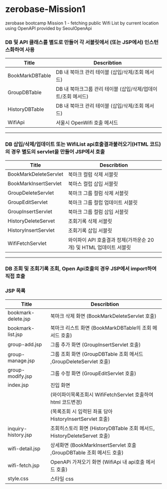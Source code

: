 # zerobase-Mission1
zerobase bootcamp Mission 1 - 
fetching public Wifi List by current location using OpenAPI provided by SeoulOpenApi

### DB 및 API 클래스를 별도로 만들어 각 서블릿에서 (또는 JSP에서) 인스턴스화하여 사용

| Title           | Describtion                           |
|-----------------|---------------------------------------|
| BookMarkDBTable | DB 내 북마크 관리 테이블 (삽입/삭제/조회 메서드)        |
| GroupDBTable    | DB 내 북마크그룹 관리 테이블 (삽입/삭제/업데이트/조회 메서드) |
| HistoryDBTable  | DB 내 북마크 관리 테이블 (삽입/삭제/조회 메서드)        |
| WifiApi         | 서울시 OpenWifi 호출 메서드                   |

---

### DB 삽입/삭제/업데이트 또는 WifiList api호출결과불러오기(HTML 코드)의 경우 별도의 servlet을 만들어 JSP에서 호출

| Title                   | Describtion                                      |
|-------------------------|--------------------------------------------------|
| BookMarkDeleteServlet   | 북마크 컬럼 삭제 서블릿                                    |
| BookMarkInsertServlet   | 북마스 컬럽 삽입 서블릿                                    |
| GroupDeleteServlet      | 북마크 그룹 컬럼 삭제 서블릿                                 |
| GroupEditServlet        | 북마크 그룹 컬럽 업데이트 서블릿                               |
| GroupInsertServlet      | 북마크 그룹 컬럼 삽입 서블릿                                 |
| HistoryDeleteServet     | 조회기록 삭제 서블릿                                      |
| HistoryInsertServlet    | 조회기록 삽입 서블릿                                      |
| WifiFetchServlet        | 와이파이 API 호출결과 정제(가까운순 20개) 및 HTML 업데이트 서블릿       |

---

### DB 조회 및 조회기록 조회, Open Api호출의 경우 JSP에서 import하여 직접 호출
### JSP 목록 
| Title               | Describtion                                             |
|---------------------|---------------------------------------------------------|
| bookmark-delete.jsp | 북마크 삭제 화면 (BookMarkDeleteServlet 호출)                    |
| bookmark-list.jsp   | 북마크 리스트 화면 (BookMarkDBTable의 조회 메서드 호출)                 |
| group-add.jsp       | 그룹 추가 화면 (GroupInsertServlet 호출)                        |
| group-manage.jsp    | 그룹 조회 화면 (GroupDBTable 조회 메서드 ,GroupDeleteServlet 호출)   |
| group-modify.jsp    | 그룹 수정 화면 (GroupEditServlet 호출)                          |
| index.jsp           | 진입 화면                                                   
|                     | (와이파이목록조회시 WifiFetchServlet 호출하여 html 코드변경)             |
|                     | (목록조회 시 입력된 좌표 담아 HistoryInsertServlet 호출)              |
| inquiry-history.jsp | 조회히스토리 화면 (HistoryDBTable 조회 메서드, HistoryDeleteServet 호출) |
| wifi-detail.jsp     | 상세화면 (BookMarkInsertServlet 호출 ,GroupDBTable 조회 메서드 호출) |
| wifi-fetch.jsp      | OpenAPi 가져오기 화면 (WifiApi 내 api호출 메서드 호출)                |
| style.css           | 스타일 css                                                 |

